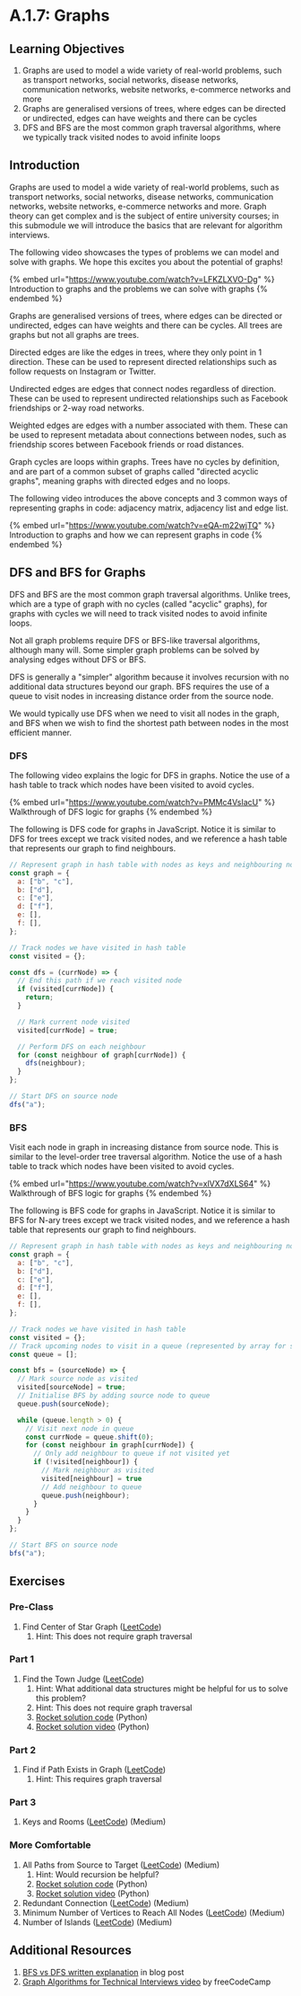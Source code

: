 # A.1.7: Graphs

## Learning Objectives

1. Graphs are used to model a wide variety of real-world problems, such as transport networks, social networks, disease networks, communication networks, website networks, e-commerce networks and more
2. Graphs are generalised versions of trees, where edges can be directed or undirected, edges can have weights and there can be cycles
3. DFS and BFS are the most common graph traversal algorithms, where we typically track visited nodes to avoid infinite loops

## Introduction

Graphs are used to model a wide variety of real-world problems, such as transport networks, social networks, disease networks, communication networks, website networks, e-commerce networks and more. Graph theory can get complex and is the subject of entire university courses; in this submodule we will introduce the basics that are relevant for algorithm interviews.

The following video showcases the types of problems we can model and solve with graphs. We hope this excites you about the potential of graphs!

{% embed url="https://www.youtube.com/watch?v=LFKZLXVO-Dg" %}
Introduction to graphs and the problems we can solve with graphs
{% endembed %}

Graphs are generalised versions of trees, where edges can be directed or undirected, edges can have weights and there can be cycles. All trees are graphs but not all graphs are trees.

Directed edges are like the edges in trees, where they only point in 1 direction. These can be used to represent directed relationships such as follow requests on Instagram or Twitter.&#x20;

Undirected edges are edges that connect nodes regardless of direction. These can be used to represent undirected relationships such as Facebook friendships or 2-way road networks.

Weighted edges are edges with a number associated with them. These can be used to represent metadata about connections between nodes, such as friendship scores between Facebook friends or road distances.

Graph cycles are loops within graphs. Trees have no cycles by definition, and are part of a common subset of graphs called "directed acyclic graphs", meaning graphs with directed edges and no loops.

The following video introduces the above concepts and 3 common ways of representing graphs in code: adjacency matrix, adjacency list and edge list.

{% embed url="https://www.youtube.com/watch?v=eQA-m22wjTQ" %}
Introduction to graphs and how we can represent graphs in code
{% endembed %}

## DFS and BFS for Graphs

DFS and BFS are the most common graph traversal algorithms. Unlike trees, which are a type of graph with no cycles (called "acyclic" graphs), for graphs with cycles we will need to track visited nodes to avoid infinite loops.&#x20;

Not all graph problems require DFS or BFS-like traversal algorithms, although many will. Some simpler graph problems can be solved by analysing edges without DFS or BFS.

DFS is generally a "simpler" algorithm because it involves recursion with no additional data structures beyond our graph. BFS requires the use of a queue to visit nodes in increasing distance order from the source node.

We would typically use DFS when we need to visit all nodes in the graph, and BFS when we wish to find the shortest path between nodes in the most efficient manner.

### DFS

The following video explains the logic for DFS in graphs. Notice the use of a hash table to track which nodes have been visited to avoid cycles.

{% embed url="https://www.youtube.com/watch?v=PMMc4VsIacU" %}
Walkthrough of DFS logic for graphs
{% endembed %}

The following is DFS code for graphs in JavaScript. Notice it is similar to DFS for trees except we track visited nodes, and we reference a hash table that represents our graph to find neighbours.

```javascript
// Represent graph in hash table with nodes as keys and neighbouring nodes as values
const graph = {
  a: ["b", "c"],
  b: ["d"],
  c: ["e"],
  d: ["f"],
  e: [],
  f: [],
};

// Track nodes we have visited in hash table
const visited = {};

const dfs = (currNode) => {
  // End this path if we reach visited node
  if (visited[currNode]) {
    return;
  }

  // Mark current node visited
  visited[currNode] = true;

  // Perform DFS on each neighbour
  for (const neighbour of graph[currNode]) {
    dfs(neighbour);
  }
};

// Start DFS on source node
dfs("a");
```

### BFS

Visit each node in graph in increasing distance from source node. This is similar to the level-order tree traversal algorithm. Notice the use of a hash table to track which nodes have been visited to avoid cycles.

{% embed url="https://www.youtube.com/watch?v=xlVX7dXLS64" %}
Walkthrough of BFS logic for graphs
{% endembed %}

The following is BFS code for graphs in JavaScript. Notice it is similar to BFS for N-ary trees except we track visited nodes, and we reference a hash table that represents our graph to find neighbours.

```javascript
// Represent graph in hash table with nodes as keys and neighbouring nodes as values
const graph = {
  a: ["b", "c"],
  b: ["d"],
  c: ["e"],
  d: ["f"],
  e: [],
  f: [],
};

// Track nodes we have visited in hash table
const visited = {};
// Track upcoming nodes to visit in a queue (represented by array for simplicity)
const queue = [];

const bfs = (sourceNode) => {
  // Mark source node as visited
  visited[sourceNode] = true;
  // Initialise BFS by adding source node to queue
  queue.push(sourceNode);

  while (queue.length > 0) {
    // Visit next node in queue
    const currNode = queue.shift(0);
    for (const neighbour in graph[currNode]) {
      // Only add neighbour to queue if not visited yet
      if (!visited[neighbour]) {
        // Mark neighbour as visited
        visited[neighbour] = true
        // Add neighbour to queue
        queue.push(neighbour);
      }
    }
  }
};

// Start BFS on source node
bfs("a");
```

## Exercises

### Pre-Class

1. Find Center of Star Graph ([LeetCode](https://leetcode.com/problems/find-center-of-star-graph/))
   1. Hint: This does not require graph traversal

### Part 1

1. Find the Town Judge ([LeetCode](https://leetcode.com/problems/find-the-town-judge/))
   1. Hint: What additional data structures might be helpful for us to solve this problem?
   2. Hint: This does not require graph traversal
   3. [Rocket solution code](https://pastebin.com/3N4NUz8G) (Python)
   4. [Rocket solution video](https://youtu.be/1xDBSlnUiUE?t=1308) (Python)

### Part 2

1. Find if Path Exists in Graph ([LeetCode](https://leetcode.com/problems/find-if-path-exists-in-graph/))
   1. Hint: This requires graph traversal

### Part 3

1. Keys and Rooms ([LeetCode](https://leetcode.com/problems/keys-and-rooms/)) (Medium)

### More Comfortable

1. All Paths from Source to Target ([LeetCode](https://leetcode.com/problems/all-paths-from-source-to-target/)) (Medium)
   1. Hint: Would recursion be helpful?
   2. [Rocket solution code](https://pastebin.com/AtwkRjBf) (Python)
   3. [Rocket solution video](https://www.youtube.com/watch?v=dUhleIGC-D4) (Python)
2. Redundant Connection ([LeetCode](https://leetcode.com/problems/redundant-connection/)) (Medium)
3. Minimum Number of Vertices to Reach All Nodes ([LeetCode](https://leetcode.com/problems/minimum-number-of-vertices-to-reach-all-nodes/)) (Medium)
4. Number of Islands ([LeetCode](https://leetcode.com/problems/number-of-islands/)) (Medium)

## Additional Resources

1. [BFS vs DFS written explanation](https://medium.com/tebs-lab/breadth-first-search-and-depth-first-search-4310f3bf8416) in blog post
2. [Graph Algorithms for Technical Interviews video](https://youtu.be/tWVWeAqZ0WU) by freeCodeCamp
